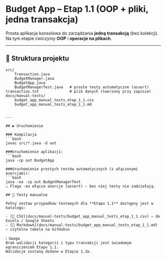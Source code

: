 # Budget App – Etap 1.1 (OOP + pliki, jedna transakcja)

Prosta aplikacja konsolowa do zarządzania **jedną transakcją** (bez kolekcji).
Na tym etapie ćwiczymy **OOP** i **operacje na plikach**.

---

## 📂 Struktura projektu

```text
src/
    Transaction.java
    BudgetManager.java
    BudgetApp.java
    BudgetManagerTest.java   # proste testy automatyczne (assert)
transaction.txt              # plik danych (tworzony przy zapisie)
docs/manual-tests/
    budget_app_manual_tests_etap_1_1.csv
    budget_app_manual_tests_etap_1_1.md


---

## ▶️ Uruchomienie

### Kompilacja
```bash
javac src/*.java -d out

###Uruchomienie aplikacji:
```bash
java -cp out BudgetApp

###Uruchomienie prostych testów automatycznych (z włączonymi asercjami):
```bash
java -ea -cp out BudgetManagerTest
⚠️ Flaga -ea włącza asercje (assert) – bez niej testy nie zadziałają.

## 🧪 Testy manualne

Pełny zestaw przypadków testowych dla **Etapu 1.1** dostępny jest w katalogu:

- [📄 CSV](docs/manual-tests/budget_app_manual_tests_etap_1_1.csv) – do Excela / Google Sheets  
- [📝 Markdown](docs/manual-tests/budget_app_manual_tests_etap_1_1.md) – czytelna tabela na GitHubie

ℹ️ Uwaga
Brak walidacji kategorii i typu transakcji jest świadomym ograniczeniem Etapu 1.1.
Walidacje zostaną dodane w Etapie 1.2e.
